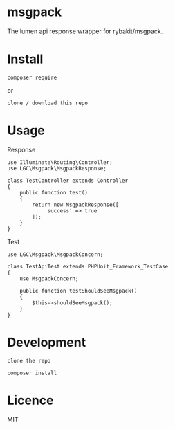 # msgpack

The lumen api response wrapper for rybakit/msgpack.

# Install

    composer require

or

    clone / download this repo

# Usage

Response
    
    use Illuminate\Routing\Controller;
    use LGC\Msgpack\MsgpackResponse;

    class TestController extends Controller
	{
	    public function test()
	    {
	        return new MsgpackResponse([
	            'success' => true
	        ]);
	    }
	}

Test

	use LGC\Msgpack\MsgpackConcern;

	class TestApiTest extends PHPUnit_Framework_TestCase
	{
	    use MsgpackConcern;

	    public function testShouldSeeMsgpack()
	    {
	    	$this->shouldSeeMsgpack();
	    }
	}

# Development
    
    clone the repo

    composer install

# Licence

MIT
